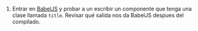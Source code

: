 1. Entrar en [BabelJS](https://babeljs.io/repl) y probar a un escribir un componente que tenga una clase llamada `title`. Revisar qué salida nos da BabelJS despues del compilado.

<!-- // TU SOLUCIÓN A PARTIR DE AQUÍ-->
